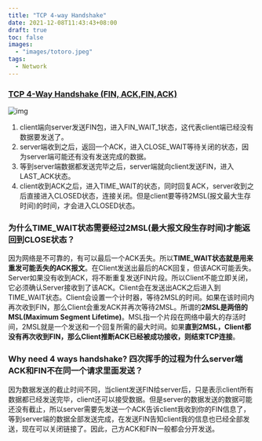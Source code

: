 ```yaml
---
title: "TCP 4-way Handshake"
date: 2021-12-08T11:43:43+08:00
draft: true
toc: false
images:
  - "images/totoro.jpeg"
tags: 
  - Network
---
```


### [TCP 4-Way Handshake (FIN, ACK,FIN,ACK)](https://www.geeksforgeeks.org/tcp-connection-termination/)

![img](https://lh3.googleusercontent.com/A8Mf8oMVvrWZ4-zmf2kHcWQTd8f8X9yH2KPtkj0YkyNjm7L3M3--syXpPXGj-Mg9d2wVXYI00RGgi8F3dj__V4WLpgknPQsQocFpQefc8Qlr02LWMdheMNxXK_t7iDhJ0I0N-7Q)

1. client端向server发送FIN包，进入FIN_WAIT_1状态，这代表client端已经没有数据要发送了。
2. server端收到之后，返回一个ACK，进入CLOSE_WAIT等待关闭的状态，因为server端可能还有没有发送完成的数据。
3. 等到server端数据都发送完毕之后，server端就向client发送FIN，进入LAST_ACK状态。
4. client收到ACK之后，进入TIME_WAIT的状态，同时回复ACK，server收到之后直接进入CLOSED状态，连接关闭。但是client要等待2MSL(报文最大生存时间)的时间，才会进入CLOSED状态。



### **为什么TIME_WAIT状态需要经过2MSL(最大报文段生存时间)才能返回到CLOSE状态？**

因为网络是不可靠的，有可以最后一个ACK丢失。所以**TIME_WAIT状态就是用来重发可能丢失的ACK报文**。在Client发送出最后的ACK回复，但该ACK可能丢失。Server如果没有收到ACK，将不断重复发送FIN片段。所以Client不能立即关闭，它必须确认Server接收到了该ACK。Client会在发送出ACK之后进入到TIME_WAIT状态。Client会设置一个计时器，等待2MSL的时间。如果在该时间内再次收到FIN，那么Client会重发ACK并再次等待2MSL。所谓的**2MSL是两倍的MSL(Maximum Segment Lifetime)**。MSL指一个片段在网络中最大的存活时间，2MSL就是一个发送和一个回复所需的最大时间。如果**直到2MSL，Client都没有再次收到FIN，那么Client推断ACK已经被成功接收，则结束TCP连接**。 



### **Why need 4 ways handshake? 四次挥手的过程为什么server端ACK和FIN不在同一个请求里面发送？** 

因为数据发送的截止时间不同，当client发送FIN给server后，只是表示client所有数据都已经发送完毕，client还可以接受数据。但是server的数据发送的数据可能还没有截止，所以server需要先发送一个ACK告诉client我收到你的FIN信息了，等到server端的数据全部发送完成，在发送FIN告知client我的信息也已经全部发送，现在可以关闭链接了。因此，己方ACK和FIN一般都会分开发送。